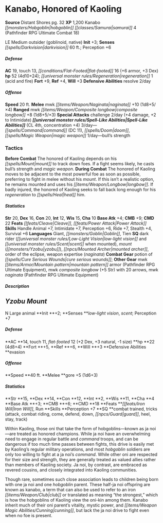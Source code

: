 ﻿---
cssclass: [monsters]
second_statblock: true
title1: Kanabo, Honored of Kaoling
title2: Honored of Kaoling
CR: 4
sources:
- name: Distant Shores
  page: 32
  link: http://paizo.com/products/btpy9gro?Pathfinder-Campaign-Setting-Distant-Shores
XP: 1200
race: Kanabo
classes:
- hobgoblin samurai 4 (Pathfinder RPG Ultimate Combat 18)
alignment: LE
size: Medium
type: outsider
subtypes:
- goblinoid
- native
initiative:
  bonus: 3
senses:
  darkvision: 60
AC:
  AC: 19
  touch: 13
  flat_footed: 16
  components:
    armor: 6
    dex: 3
HP:
  HP: 52
  long: 4d10+24
  regeneration: 1
  regeneration_weakness: acid and fire
saves:
  fort: 9
  ref: 4
  will: 3
defensive_abilities:
- resolve 2/day
speeds:
  base: 20
attacks:
  melee:
  - - text: mwk naginata +10 (1d8+5/×4)
      entries:
      - - damage: 1d8+5
          crit_multiplier: 4
      attack: mwk naginata
      bonus:
      - 10
  ranged:
  - - text: mwk composite longbow +8 (1d8+5/×3)
      entries:
      - - damage: 1d8+5
          crit_multiplier: 3
      attack: mwk composite longbow
      bonus:
      - 8
  special:
  - challenge 2/day (+4 damage, +2 to Intimidate)
spell_like_abilities:
  entries:
  - name: command
    source: default
    freq: 3/day
    DC: 11
  - name: doom
    source: default
    freq: 3/day
  - name: magic weapon
    source: default
    freq: 3/day
  - name: bull's strength
    source: default
    freq: 1/day
  sources:
  - name: default
    CL: 4
    concentration: 4
tactics:
  Before Combat: The honored of Kaoling depends on his mount to track down foes. If
    a fight seems likely, he casts bull's strength and magic weapon.
  During Combat: The honored of Kaoling moves to be adjacent to the most powerful
    foe as soon as possible, preferring to fight in melee without his mount. If this
    isn't a realistic option, he remains mounted and uses his longbow. If badly injured,
    the honored of Kaoling seeks to fall back long enough for his regeneration to
    heal him.
ability_scores:
  STR: 20
  DEX: 16
  CON: 20
  INT: 12
  WIS: 15
  CHA: 10
BAB: 4
CMB: 9
CMD: 22
feats:
- name: Cleave
- name: Power Attack
skills:
  Handle Animal: 7
  Intimidate: 7
  Perception: 6
  Ride: 7
  Stealth: 4
  Survival: 6
languages:
- Giant
- Goblin
- Tien
special_qualities:
- dark rider (low-light vision and scent when mounted)
- mount (yzobu)
- mounted archer
- order of the eclipse
- weapon expertise (naginata)
gear:
  combat:
  - potion of cure serious wounds
  other:
  - mwk mountain pattern armor (Pathfinder RPG Ultimate Equipment)
  - mwk composite longbow (+5 Str) with 20 arrows
  - mwk naginata (Pathfinder RPG Ultimate Equipment)
desc_long: ''

---

# Kanabo, Honored of Kaoling

**Source** Distant Shores pg. 32
**XP** 1,200
Kanabo _[[monsters/Hobgoblin|hobgoblin]]_ _[[classes/Samurai|samurai]]_ 4 (Pathfinder RPG Ultimate Combat 18)

LE Medium outsider (goblinoid, native)
**Init** +3; **Senses** _[[spells/Darkvision|darkvision]]_ 60 ft.; Perception +6

##### Defense

**AC** 19, touch 13, _[[conditions/Flat-Footed|flat-footed]]_ 16 (+6 armor, +3 Dex)
**hp** 52 (4d10+24); _[[universal monster rules/Regeneration|regeneration]]_ 1 (acid and fire)
**Fort** +9, **Ref** +4, **Will** +3
**Defensive Abilities** resolve 2/day

##### Offense
**Speed** 20 ft.
**Melee** mwk _[[items/Weapon/Naginata|naginata]]_ +10 (1d8+5/×4)
**Ranged** mwk _[[items/Weapon/Composite longbow|composite longbow]]_ +8 (1d8+5/×3)
**Special Attacks** challenge 2/day (+4 damage, +2 to Intimidate)
**_[[universal monster rules/Spell-Like Abilities|Spell-Like Abilities]]_** (CL 4th, concentration +4)
3/day—_[[spells/Command|command]]_ (DC 11), _[[spells/Doom|doom]]_, _[[spells/Magic Weapon|magic weapon]]_
1/day—bull’s strength

### Tactics

**Before Combat** The honored of Kaoling depends on his _[[spells/Mount|mount]]_ to track down foes. If a fight seems likely, he casts bull’s strength and _magic weapon_.
 **During Combat** The honored of Kaoling moves to be adjacent to the most powerful foe as soon as possible, preferring to fight in melee without his _mount_. If this isn’t a realistic option, he remains mounted and uses his _[[items/Weapon/Longbow|longbow]]_. If badly injured, the honored of Kaoling seeks to fall back long enough for his _regeneration_ to _[[spells/Heal|heal]]_ him.

##### Statistics
**Str** 20, **Dex** 16, **Con** 20, **Int** 12, **Wis** 15, **Cha** 10
**Base Atk** +4; **CMB** +9; **CMD** 22
**Feats** _[[feats/Cleave|Cleave]]_, _[[feats/Power Attack|Power Attack]]_
**Skills** Handle Animal +7, Intimidate +7, Perception +6, Ride +7, Stealth +4, Survival +6
**Languages** Giant, _[[monsters/Goblin|Goblin]]_, Tien
**SQ** dark rider (_[[universal monster rules/Low-Light Vision|low-light vision]]_ and _[[universal monster rules/Scent|scent]]_ when mounted), _mount_ (_[[monsters/Yzobu|yzobu]]_), _[[npcs/Mounted Archer|mounted archer]]_, order of the eclipse, weapon expertise (_naginata_)
**Combat Gear** potion of _[[spells/Cure Serious Wounds|cure serious wounds]]_; **Other Gear** mwk _[[items/Armor/Mountain pattern|mountain pattern]]_ armor (Pathfinder RPG Ultimate Equipment), mwk _composite longbow_ (+5 Str) with 20 arrows, mwk _naginata_ (Pathfinder RPG Ultimate Equipment)

##### Description

## _Yzobu_ _Mount_


N Large animal
 **Init **+2; **Senses **_low-light vision_, _scent_; Perception +7

##### Defense

**AC **14, touch 11, _flat-footed_ 12 (+2 Dex, +3 natural, -1 size)
 **hp **22 (4d8+4)
 **Fort **+5, **Ref **+6, **Will **+3
 **Defensive Abilities **evasion

##### Offense
**Speed **40 ft.
 **Melee **gore +5 (1d6+3)

##### Statistics
**Str **15, **Dex **14, **Con **12, **Int **2, **Wis **11, **Cha **4
 **Base Atk **+3; **CMB **+6; **CMD **18
 **Feats **_[[feats/Iron Will|Iron Will]]_, Run
 **Skills **Perception +7
 **SQ **combat trained, tricks (attack, combat riding, come, defend, down, _[[npcs/Guard|guard]]_, heel, stay, track)

Within Kaoling, those oni that take the form of hobgoblins—known as ja noi—are treated as honored champions. While ja noi have an overwhelming need to engage in regular battle and _command_ troops, and can be dangerous if too much time passes between fights, this drive is easily met by Kaoling’s regular military operations, and most _hobgoblin_ soldiers are only too willing to fight at a ja noi’s _command_. While other oni are respected for their size and strength, they are generally treated as valued allies rather than members of Kaoling society. Ja noi, by contrast, are embraced as revered cousins, and closely integrated into Kaoling communities.

Though rare, sometimes such close association leads to children being born with one ja noi and one _hobgoblin_ parent. These half-ja noi offspring are known as kanabo, a term that can also be used to refer to an iron _[[items/Weapon/Club|club]]_ or translated as meaning “the strongest,” which is how the hobgoblins of Kaoling view the oni-kin among them. Kanabo inherit much of their oni parent’s vitality, mystic power, and _[[items/Weapon Magic Abilities/Cunning|cunning]]_, but lack the ja noi drive to fight even when no foe is present.
